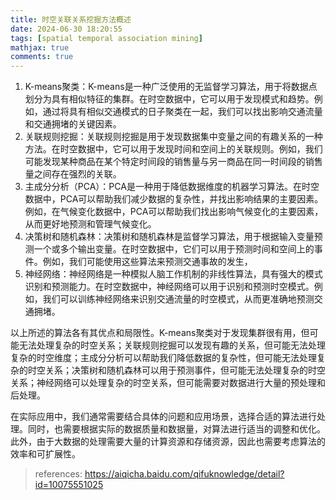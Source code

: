 ```yaml
---
title: 时空关联关系挖掘方法概述
date: 2024-06-30 18:20:55
tags: [spatial temporal association mining]
mathjax: true
comments: true
---
```


1. K-means聚类：K-means是一种广泛使用的无监督学习算法，用于将数据点划分为具有相似特征的集群。在时空数据中，它可以用于发现模式和趋势。例如，通过将具有相似交通模式的日子聚类在一起，我们可以找出影响交通流量和交通拥堵的关键因素。
2. 关联规则挖掘：关联规则挖掘是用于发现数据集中变量之间的有趣关系的一种方法。在时空数据中，它可以用于发现时间和空间上的关联规则。例如，我们可能发现某种商品在某个特定时间段的销售量与另一商品在同一时间段的销售量之间存在强烈的关联。
3. 主成分分析（PCA）：PCA是一种用于降低数据维度的机器学习算法。在时空数据中，PCA可以帮助我们减少数据的复杂性，并找出影响结果的主要因素。例如，在气候变化数据中，PCA可以帮助我们找出影响气候变化的主要因素，从而更好地预测和管理气候变化。
4. 决策树和随机森林：决策树和随机森林是监督学习算法，用于根据输入变量预测一个或多个输出变量。在时空数据中，它们可以用于预测时间和空间上的事件。例如，我们可能使用这些算法来预测交通事故的发生，
5. 神经网络：神经网络是一种模拟人脑工作机制的非线性算法，具有强大的模式识别和预测能力。在时空数据中，神经网络可以用于识别和预测时空模式。例如，我们可以训练神经网络来识别交通流量的时空模式，从而更准确地预测交通拥堵。

以上所述的算法各有其优点和局限性。K-means聚类对于发现集群很有用，但可能无法处理复杂的时空关系；关联规则挖掘可以发现有趣的关系，但可能无法处理复杂的时空维度；主成分分析可以帮助我们降低数据的复杂性，但可能无法处理复杂的时空关系；决策树和随机森林可以用于预测事件，但可能无法处理复杂的时空关系；神经网络可以处理复杂的时空关系，但可能需要对数据进行大量的预处理和后处理。

在实际应用中，我们通常需要结合具体的问题和应用场景，选择合适的算法进行处理。同时，也需要根据实际的数据质量和数据量，对算法进行适当的调整和优化。此外，由于大数据的处理需要大量的计算资源和存储资源，因此也需要考虑算法的效率和可扩展性。


> references:
> https://aiqicha.baidu.com/qifuknowledge/detail?id=10075551025